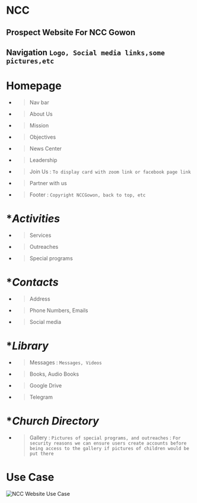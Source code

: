 # NCC
## Prospect Website For NCC Gowon

## **Navigation** `Logo, Social media links,some pictures,etc`
# **Homepage**
- > Nav bar
- > About Us
- > Mission
- > Objectives
- > News Center
- > Leadership
- > Join Us : `To display card with zoom link or facebook page link`
- > Partner with us
- > Footer : `Copyright NCCGowon, back to top, etc`

# **Activities*
- > Services
- > Outreaches
- > Special programs

# **Contacts*
- > Address
- > Phone Numbers, Emails
- > Social media

# **Library*
- > Messages : `Messages, Videos`
- > Books, Audio Books
- > Google Drive
- > Telegram

# **Church Directory*
- > Gallery : `Pictures of special programs, and outreaches` : `For security reasons we can ensure users create accounts before being access to the gallery if pictures of children would be put there`

# Use Case
![NCC Website Use Case](https://github.com/user-attachments/assets/c00ea762-7a9e-4daa-ade8-636b36ddb7c7)
